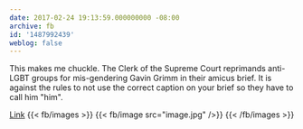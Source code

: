 ```yaml
---
date: 2017-02-24 19:13:59.000000000 -08:00
archive: fb
id: '1487992439'
weblog: false
---
```


This makes me chuckle. The Clerk of the Supreme Court reprimands anti-LGBT groups for mis-gendering Gavin Grimm in their amicus brief. It is against the rules to not use the correct caption on your brief so they have to call him "him".

[Link](https://www.scribd.com/mobile/document/340234327/16-273-Letter-to-Amicus-Atty-Eastman)
{{< fb/images >}}
{{< fb/image src="image.jpg" />}}
{{< /fb/images >}}
